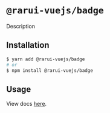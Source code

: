 # `@rarui-vuejs/badge`

Description

## Installation

``` sh
$ yarn add @rarui-vuejs/badge
# or
$ npm install @rarui-vuejs/badge
```

## Usage

View docs [here]().
